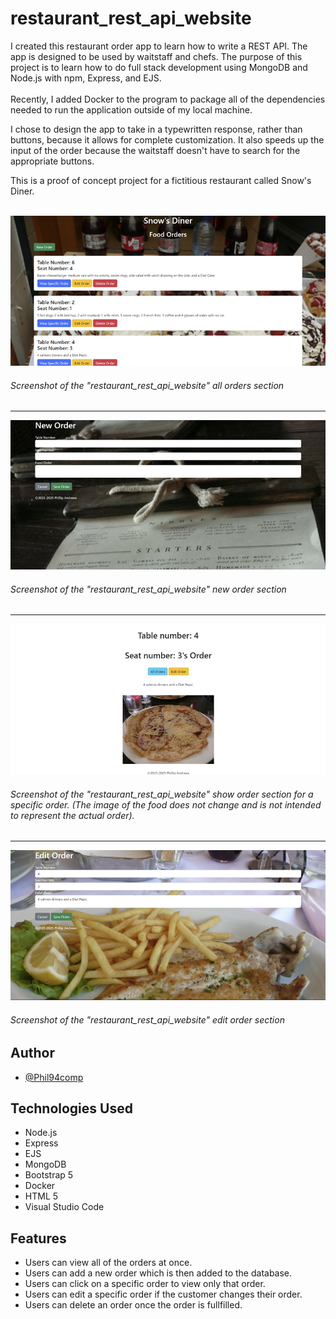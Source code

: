 # restaurant_rest_api_website

I created this restaurant order app to learn how to write a REST API. The app is designed to be used by waitstaff and chefs. 
The purpose of this project is to learn how to do full stack development using MongoDB and Node.js with npm, Express, and EJS. <br><br>Recently, I added Docker to the program to package all of the dependencies needed to run the application outside of my local machine.

I chose to design the app to take in a typewritten response, rather than buttons, because it allows for complete customization. It also speeds up the input of the order because the waitstaff doesn't have to search for the appropriate buttons.

This is a proof of concept project for a fictitious restaurant called Snow's Diner.<br><br>

![](rest_app_img/New-screenshot-of-the-homepage.png)
###### Screenshot of the "restaurant_rest_api_website" all orders section
---

![](rest_app_img/Screenshot-of-the-new-order-page.png)
###### Screenshot of the "restaurant_rest_api_website" new order section
---

![](rest_app_img/Screenshot-of-the-specific-order-page.png)
###### Screenshot of the "restaurant_rest_api_website" show order section for a specific order. (The image of the food does not change and is not intended to represent the actual order).
---

![](rest_app_img/Screenshot-of-the-edit-order-page.png)
###### Screenshot of the "restaurant_rest_api_website" edit order section

## Author

- [@Phil94comp](https://www.github.com/Phil94comp)

## Technologies Used

* Node.js
* Express
* EJS
* MongoDB
* Bootstrap 5
* Docker
* HTML 5
* Visual Studio Code

## Features

- Users can view all of the orders at once.
- Users can add a new order which is then added to the database.
- Users can click on a specific order to view only that order.
- Users can edit a specific order if the customer changes their order.
- Users can delete an order once the order is fullfilled.
